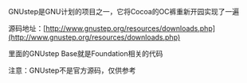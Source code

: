 GNUstep是GNU计划的项目之一，它将Cocoa的OC裤重新开园实现了一遍

源码地址：[http://www.gnustep.org/resources/downloads.php](http://www.gnustep.org/resources/downloads.php)

里面的GNUstep Base就是Foundation相关的代码

注意：GNUstep不是官方源码，仅供参考

